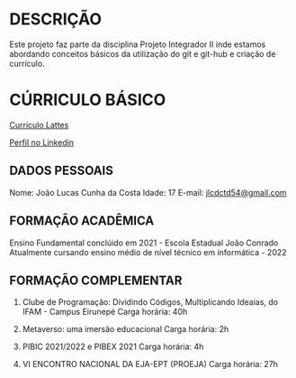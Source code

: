 # DESCRIÇÃO

Este projeto faz parte da disciplina Projeto Integrador II inde estamos abordando conceitos básicos da utilização do git e git-hub e criação de currículo.

# CÚRRICULO BÁSICO

[Currículo Lattes](https://lattes.cnpq.br/2827259245658917)

[Perfil no Linkedin](www.linkedin.com/in/joão-lucas-cunha-da-costa-899b682bb)

## DADOS PESSOAIS

Nome: João Lucas Cunha da Costa
Idade: 17
E-mail: jlcdctd54@gmail.com

## FORMAÇÃO ACADÊMICA

Ensino Fundamental conclúido em 2021 - Escola Estadual João Conrado
Atualmente cursando ensino médio de nível técnico em informática - 2022

## FORMAÇÃO COMPLEMENTAR

1. Clube de Programação: Dividindo Códigos, Multiplicando Ideaias, do IFAM - Campus Eirunepé
Carga horária: 40h

2. Metaverso: uma imersão educacional
Carga horária: 2h

3. PIBIC 2021/2022 e PIBEX 2021
Carga horária: 4h

4. VI ENCONTRO NACIONAL DA EJA-EPT (PROEJA)
Carga horária: 27h
